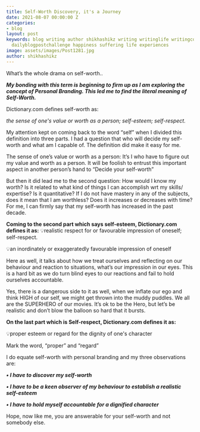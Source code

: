 ```yaml
---
title: Self-Worth Discovery, it's a Journey
date: 2021-08-07 00:00:00 Z
categories:
- blog
layout: post
keywords: blog writing author shikhashikz writing writinglife writingcommunity dailyblogpost
  dailyblogpostchallenge happiness suffering life experiences
image: assets/images/Post1281.jpg
author: shikhashikz
---
```


What’s the whole drama on self-worth..

***My bonding with this term is beginning to firm up as I am exploring the concept of Personal Branding. This led me to find the literal meaning of Self-Worth.***

Dictionary.com defines self-worth as:

*the sense of one's value or worth as a person; self-esteem; self-respect.*

My attention kept on coming back to the word “self” when I divided this definition into three parts. I had a question that who will decide my self-worth and what am I capable of. The definition did make it easy for me.

The sense of one’s value or worth as a person: It’s I who have to figure out my value and worth as a person. It will be foolish to entrust this important aspect in another person’s hand to “Decide your self-worth”

But then it did lead me to the second question: How would I know my worth? Is it related to what kind of things I can accomplish wrt my skills/ expertise? Is it quantitative? If I do not have mastery in any of the subjects, does it mean that I am worthless? Does it increases or decreases with time? For me, I can firmly say that my self-worth has increased in the past decade. 

**Coming to the second part which says self-esteem, Dictionary.com defines it as:**
💡realistic respect for or favourable impression of oneself; self-respect.

💡an inordinately or exaggeratedly favourable impression of oneself

Here as well, it talks about how we treat ourselves and reflecting on our behaviour and reaction to situations, what’s our impression in our eyes. This is a hard bit as we do turn blind eyes to our reactions and fail to hold ourselves accountable.

Yes, there is a dangerous side to it as well, when we inflate our ego and think HIGH of our self, we might get thrown into the muddy puddles. We all are the SUPERHERO of our movies. It’s ok to be the Hero, but let’s be realistic and don’t blow the balloon so hard that it bursts.

**On the last part which is Self-respect, Dictionary.com defines it as:**

💡proper esteem or regard for the dignity of one's character

Mark the word, “proper” and “regard” 

I do equate self-worth with personal branding and my three observations are:

***•	I have to discover my self-worth***

***•	I have to be a keen observer of my behaviour to establish a realistic self-esteem***

***•	I have to hold myself accountable for a dignified character***

Hope, now like me, you are answerable for your self-worth and not somebody else.


